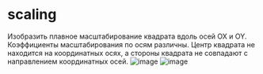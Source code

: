 # scaling
Изобразить плавное масштабирование квадрата вдоль осей ОХ и OY. Коэффициенты масштабирования по осям различны. Центр квадрата не находится на координатных осях, а стороны квадрата не совпадают с направлением координатных осей.
![image](https://github.com/user-attachments/assets/dd096118-0ff4-4630-acd3-fe01c4727de8)
![image](https://github.com/user-attachments/assets/a0ada018-9a94-4395-8a66-3466fb87b520)
